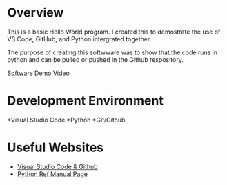 # Overview

This is a basic Hello World program. I created this to demostrate the use of VS Code, GitHub, and Python intergrated together.

The purpose of creating this softwware was to show that the code runs in python and can be pulled or pushed in the Github respository.

[Software Demo Video](https://youtu.be/mKHCSk6ChHA)

# Development Environment

*Visual Studio Code
*Python
*Git/Github

# Useful Websites

* [Visual Studio Code & Github](https://code.visualstudio.com/docs/?dv=win64user)
* [Python Ref Manual Page](https://docs.python.org/3/)